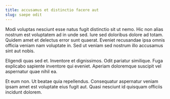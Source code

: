 ```yaml
---
title: accusamus et distinctio facere aut
slug: saepe odit
---
```


Modi voluptas nesciunt esse natus fugit distinctio sit ut nemo. Hic non alias nostrum est voluptatem ad in unde sed. Iure sed doloribus dolore ad totam. Quidem amet et delectus error sunt quaerat. Eveniet recusandae ipsa omnis officia veniam nam voluptate in. Sed ut veniam sed nostrum illo accusamus sint aut nobis.

Eligendi quas sed et. Inventore et dignissimos. Odit pariatur similique. Fuga explicabo sapiente inventore qui eveniet. Aperiam doloremque suscipit vel aspernatur quae nihil ea.

Et eum non. Ut beatae quia repellendus. Consequatur aspernatur veniam ipsam amet est voluptate eius fugit aut. Quasi nesciunt id quisquam officiis incidunt dolorem.
